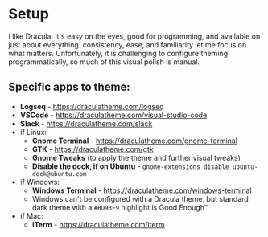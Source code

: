 # Setup

I like Dracula. it's easy on the eyes, good for programming, and available on just about everything. consistency, ease, and familiarity let me focus on what matters. Unfortunately, it is challenging to configure theming programmatically, so much of this visual polish is manual.

## Specific apps to theme:

- **Logseq** - https://draculatheme.com/logseq
- **VSCode** - https://draculatheme.com/visual-studio-code
- **Slack** - https://draculatheme.com/slack
- if Linux:
  - **Gnome Terminal** - https://draculatheme.com/gnome-terminal
  - **GTK** - https://draculatheme.com/gtk
  - **Gnome Tweaks** (to apply the theme and further visual tweaks)
  - **Disable the dock, if on Ubuntu** - `gnome-extensions disable ubuntu-dock@ubuntu.com`
- if Windows:
  - **Windows Terminal** - https://draculatheme.com/windows-terminal
  - Windows can't be configured with a Dracula theme, but standard dark theme with a `#BD93F9` highlight is Good Enough™️
- if Mac:
  - **iTerm** - https://draculatheme.com/iterm
